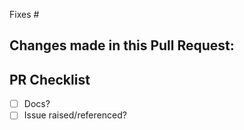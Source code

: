Fixes #

Changes made in this Pull Request:
 - 


PR Checklist
------------
 - [ ] Docs?
 - [ ] Issue raised/referenced?